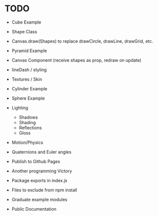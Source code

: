 # TODO

+ Cube Example
+ Shape Class
+ Canvas.draw(Shapes) to replace drawCircle, drawLine, drawGrid, etc.
+ Pyramid Example
+ Canvas Component (receive shapes as prop, redraw on update)
+ lineDash / styling
+ Textures / Skin
+ Cylinder Example
+ Sphere Example
+ Lighting
  + Shadows
  + Shading
  + Reflections
  + Gloss
+ Motion/Physics
+ Quaternions and Euler angles

+ Publish to Github Pages
+ Another programming Victory
+ Package exports in index.js
+ Files to exclude from npm install
+ Graduate example modules
+ Public Documentation
